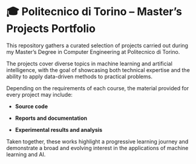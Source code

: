 # **🎓 Politecnico di Torino – Master’s Projects Portfolio**

This repository gathers a curated selection of projects carried out during my Master’s Degree in Computer Engineering at Politecnico di Torino.

The projects cover diverse topics in machine learning and artificial intelligence, with the goal of showcasing both technical expertise and the ability to apply data-driven methods to practical problems.

Depending on the requirements of each course, the material provided for every project may include:

* **Source code**

* **Reports and documentation**

* **Experimental results and analysis**

Taken together, these works highlight a progressive learning journey and demonstrate a broad and evolving interest in the applications of machine learning and AI.

